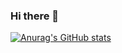 ### Hi there 👋
[![Anurag's GitHub stats](https://github-readme-stats.vercel.app/api?username=Park1122)](https://github.com/anuraghazra/github-readme-stats)
